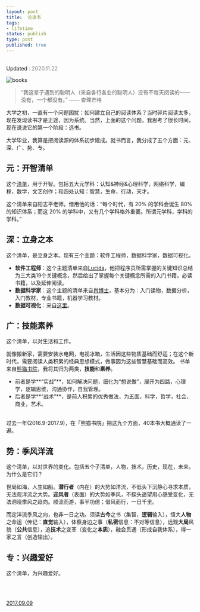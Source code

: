 ```yaml
--- 
layout: post
title:  论读书
tags: 
- lifetime
status: publish
type: post
published: true
---
```


<br>

<div style="color: gray">
<div style="color: gray"> </div>
<a src="https://github.githistory.xyz/willwang-x/willwang-x.github.io/blob/master/_posts/blogs/2017-09-09-books.md"> Updated </a> 
<span> : 2020.11.22  </span>
</div>

![books](https://i.imgur.com/ahPdfzI.png)



> “我这辈子遇到的聪明人（来自各行各业的聪明人）没有不每天阅读的——没有，一个都没有。” —— 查理芒格

大学之初，一直有一个问题困扰：如何建立自己的阅读体系？当时碎片阅读太多，现在发现读书才是正途，因为系统。当然，上面的这个问题，我思考了很长时间，现在说说它的第一个阶段：选书。

大学毕业，我算是把阅读源的体系初步建成。就书而言，我分成了五个方面：元、深、广、势、专。
	
## 元：开智清单
	
这个[清单](https://www.douban.com/doulist/41691053/)，用于开智。包括五大元学科：认知&神经&心理科学，网络科学，编程，数学，文艺创作；和四处认知：智慧，生命，行动，天才。

这个清单来自阳志平老师。借用他的话：“每个时代，有 20% 的学科会诞生 80% 的知识体系；而这 20% 的学科中，又有几个学科格外重要。所谓元学科，学科的学科。”
	
## 深：立身之本
	
这个清单，是立身之本。现有三个主题：软件工程师，数据科学家，数据可视化。

- **软件工程师**：这个主题清单来自[Lucida](http://lucida.me/blog/developer-reading-list/)，他把程序员所需掌握的关键知识总结为三大类19个关键概念，然后给出了掌握每个关键概念所需的入门书籍，必读书籍，以及延伸阅读。 
- **数据科学家**：这个主题的清单来自[肖博士](https://www.zhihu.com/question/20757000)，基本分为：入门读物，数据分析，入门教材，专业书籍，机器学习教材。 
- **数据可视化**：来自[这里](https://www.zhihu.com/question/19710815)。
	
## 广：技能素养
	
这个清单，以对生活和工作。

就像搬新家，需要安装水电网，电视冰箱，生活因这些物质基础而舒适；在这个新时代，需要阅读人类积累的经典思想模式，做事因为这些智慧基础而高效。
书单来自[熊猫书院](https://www.douban.com/doulist/43794165/)，我将其归为两类，**技能**和**素养**。

* 前者是学**“实战”**，如何解决问题，细化为“想说做”，展开为四路，心理学，逻辑思维，沟通协作，自我管理。
* 后者是学**“战术”**，是前人积累的优秀做法，为五面，科学，哲学，社会，商业，艺术。<br><br>

过去一年(2016.9-2017.9)，在「熊猫书院」把这九个方面，40本书大概通读了一遍。
	
## 势：季风洋流
	
这个清单，以对世界的变化。包括五个子清单，人物，技术，历史，现在，未来。为什么是它们？

世局如海，人生如船。**潜行者**（内在）的大势如洋流，不低头下沉静心寻求本质，无法观洋流之大势。**迎风者**（表面）的大势如季风，不探头遥望用心感受变化，无法洞晓季风之趋向。顺流而游，事半功倍；借风而行，一日千里。

而定洋流季风之向，也非一日之功。须读**古今**之书（集智，**逻辑**输入），悟大**人物**之命运（传记：**直觉**输入），体察身边之事（**私密**信息：不对等信息），远观**大局**风貌（**公共**信息），追**技术**之变革（变化之**本质**），融会贯通（形成自我体系），得一家之言（创造输出）。
	
## 专：兴趣爱好
	
这个清单，为兴趣爱好。



<br>
<br>

           
[2017.09.09](https://github.githistory.xyz/willwang-x/willwang-x.github.io/blob/master/_posts/2017-09-09-books.md)	

<br>
<br>


